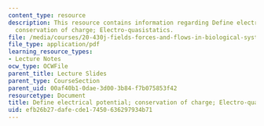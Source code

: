```yaml
---
content_type: resource
description: This resource contains information regarding Define electrical potential;
  conservation of charge; Electro-quasistatics.
file: /media/courses/20-430j-fields-forces-and-flows-in-biological-systems-fall-2015/efb26b27dafecde17450636297934b71_MIT20_430JF15_Lecture9.pdf
file_type: application/pdf
learning_resource_types:
- Lecture Notes
ocw_type: OCWFile
parent_title: Lecture Slides
parent_type: CourseSection
parent_uid: 00af40b1-0dae-3d00-3b84-f7b075853f42
resourcetype: Document
title: Define electrical potential; conservation of charge; Electro-quasistatics
uid: efb26b27-dafe-cde1-7450-636297934b71
---
```

